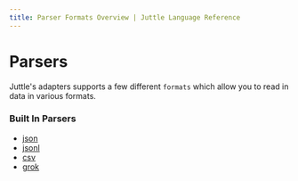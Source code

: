 ```yaml
---
title: Parser Formats Overview | Juttle Language Reference
---
```


# Parsers

Juttle's adapters supports a few different `formats` which allow you to read in data in various formats.

### Built In Parsers

* [json](https://tools.ietf.org/html/rfc7159)
* [jsonl](http://jsonlines.org/)
* [csv](https://tools.ietf.org/html/rfc4180)
* [grok](./grok.md)
